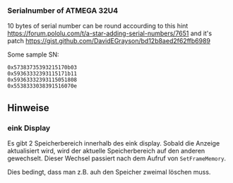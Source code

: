 

### Serialnumber of ATMEGA 32U4

10 bytes of serial number can be round accourding to this hint https://forum.pololu.com/t/a-star-adding-serial-numbers/7651
and it's patch https://gist.github.com/DavidEGrayson/bd12b8aed2f62ffb6989

Some sample SN:
```
0x57383735393215170b03
0x59363332393115171b11
0x59363332393115051808
0x5538333038391516070e
```

## Hinweise

### eink Display

Es gibt 2 Speicherbereich innerhalb des eink display. 
Sobald die Anzeige aktualisiert wird, wird der aktuelle Speicherbereich auf den anderen gewechselt.
Dieser Wechsel passiert nach dem Aufruf von `SetFrameMemory`.

Dies bedingt, dass man z.B. auh den Speicher zweimal löschen muss.

